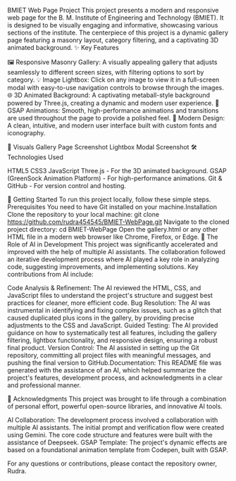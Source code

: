 BMIET Web Page Project
​This project presents a modern and responsive web page for the B. M. Institute of Engineering and Technology (BMIET). It is designed to be visually engaging and informative, showcasing various sections of the institute. The centerpiece of this project is a dynamic gallery page featuring a masonry layout, category filtering, and a captivating 3D animated background.
​✨ Key Features

​🖼️ Responsive Masonry Gallery: A visually appealing gallery that adjusts seamlessly to different screen sizes, with filtering options to sort by category.
​💡 Image Lightbox: Click on any image to view it in a full-screen modal with easy-to-use navigation controls to browse through the images.
​🌐 3D Animated Background: A captivating metaball-style background powered by Three.js, creating a dynamic and modern user experience.
​🚀 GSAP Animations: Smooth, high-performance animations and transitions are used throughout the page to provide a polished feel.
​🎨 Modern Design: A clean, intuitive, and modern user interface built with custom fonts and iconography.

​📸 Visuals
​Gallery Page Screenshot
​Lightbox Modal Screenshot
​🛠️ Technologies Used

​HTML5
​CSS3
​JavaScript
​Three.js - For the 3D animated background.
​GSAP (GreenSock Animation Platform) - For high-performance animations.
​Git & GitHub - For version control and hosting.

​🚀 Getting Started
​To run this project locally, follow these simple steps.
​Prerequisites
​You need to have Git installed on your machine.
​Installation
Clone the repository to your local machine:
git clone https://github.com/rudra454545/BMIET-WebPage.git
Navigate to the cloned project directory:
cd BMIET-WebPage
Open the gallery.html or any other HTML file in a modern web browser like Chrome, Firefox, or Edge.
🤖 The Role of AI in Development
​This project was significantly accelerated and improved with the help of multiple AI assistants. The collaboration followed an iterative development process where AI played a key role in analyzing code, suggesting improvements, and implementing solutions.
​Key contributions from AI include:

​Code Analysis & Refinement: The AI reviewed the HTML, CSS, and JavaScript files to understand the project's structure and suggest best practices for cleaner, more efficient code.
​Bug Resolution: The AI was instrumental in identifying and fixing complex issues, such as a glitch that caused duplicated plus icons in the gallery, by providing precise adjustments to the CSS and JavaScript.
​Guided Testing: The AI provided guidance on how to systematically test all features, including the gallery filtering, lightbox functionality, and responsive design, ensuring a robust final product.
​Version Control: The AI assisted in setting up the Git repository, committing all project files with meaningful messages, and pushing the final version to GitHub.
​Documentation: This README file was generated with the assistance of an AI, which helped summarize the project's features, development process, and acknowledgments in a clear and professional manner.

​🙏 Acknowledgments
​This project was brought to life through a combination of personal effort, powerful open-source libraries, and innovative AI tools.

​AI Collaboration: The development process involved a collaboration with multiple AI assistants. The initial prompt and verification flow were created using Gemini. The core code structure and features were built with the assistance of Deepseek.
​GSAP Template: The project's dynamic effects are based on a foundational animation template from Codepen, built with GSAP.

​For any questions or contributions, please contact the repository owner, Rudra.
